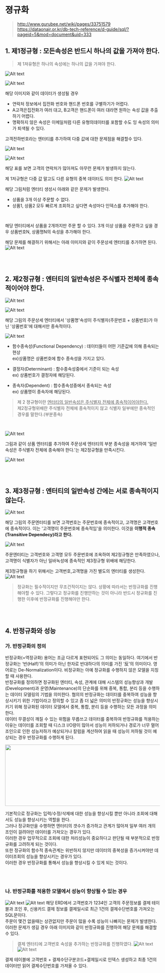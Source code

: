 # 졍규화
>http://www.gurubee.net/wiki/pages/33751579
>https://dataonair.or.kr/db-tech-reference/d-guide/sql/?pageid=5&mod=document&uid=333

## 1. 제1정규형 : 모든속성은 반드시 하나의 값을 가져야 한다.

> 제 1져유형은 하나의 속성에는 하나의 값을 가져야 한다.

![Alt text](image.png)


![Alt text](image-1.png)

해당 이미지와 같이 데이터가 생성될 경우

* 연락처 정보에서 집전화 번호와 핸드폰 번호를 구별하기가 어렵다.
* A고객은집전화가 여러 대고, B고객은 핸드폰이 여러 대라면 원하는 속성 값을 추출하기 어렵다.
* 명확하지 않은 속성은 이메일처럼 다른 유형의데이터를 포함할 수도 잉 속성의 의미가 퇴색될 수 있다.



고객전하번호라는 엔터티를 추가하여 다중 값에 대한 문제점을 해결할수 있다.

![Alt text](image-2.png)

![Alt text](image-3.png)

해당 표를 보면 고객의 연락처가 많아져도 아무런 문제가 발생하지 않는다.
<BR>

제 1저규형은 다중 값 말고도 다른 유형의 중복 데이터도 의미 한다.
![Alt text](image-6.png)

해당 그림처럼 엔터티 생성시 아래와 같은 문제가 발생한다.

* 상품을 3개 이상 주문할 수 없다.
* 상품1, 상품2 모두 빠르게 조회하고 싶다면 속성마다 인덱스를 추가해야 한다.

<BR>

해당 엔터티에서 상품을 2개까지만 주문 할 수 있다. 3개 이상 상품을 주문하고 싶을 경우 상품번호N, 상품명N의 속성을 추가해야 한다.
<BR>

해당 문제를 해결하기 위해서는 아래 이미지와 같이 주문상세 엔터티를 추가하면 된다.
![Alt text](image-5.png)

<BR>
<BR>

## 2. 제2정규형 : 엔터티의 일반속성은 주식별자 전체에 종속적이어야 한다.

![Alt text](image-5.png)

![Alt text](image-7.png)

해당 그림의 주문상세 엔터티에서 '상품명'속성이 주식별자(주문번호 + 상품번호)가 아닌 '상품번호'에 대해서만 종속적이다.


![Alt text](image-8.png)

* 함수종속성(Functional Dependency) : 데이터들이 어떤 기준값에 의해 종속되는 현상 <br>
ex)상품명은 상품번호에 함수 종속성을 가지고 있다.

* 결정자(Determinant) : 함수종속성중에서 기준이 되는 속성 <br>
ex) 상품번호가 결정자에 해당된다.

* 종속자(Dependent) : 함수종속성중에서 종속되는 속성 <br>
ex) 상품명이 종속자에 해당된다.

> 제 2 졍규형이란 <U> 엔터티의 일반속성은 주식별자 전체에 종속적이어야한다.</U> <br>
> 제2정규형위배란 주식별자 전체에 종속적이지 않고 식별자 일부에만 종속적인 경우를 말한다.(부분종속)

<br>

![Alt text](image-9.png)

그림과 같이 상품 엔터티를 추가하여 주문상세 엔터티의 부분 종속성을 제거하여 '일반속성은 주식별자 전체에 종속해야 한다.'는 제2정규형을 만족시킨다.

![Alt text](image-10.png)

<br>
<br>

## 3. 제3정규형 : 엔터티의 일반속성 간에는 서로 종속적이지 않는다.

![Alt text](image-9.png)

해당 그림의 주문엔터티를 보면 고객번호는 주문번호에 종속적이고, 고객명은 고객번호에 종속적이다. 이는 '고객명이 주문번호에 종속적임'을 의미한다. 이것을 <Strong>이행적 종속(Transitive Dependecy)라고 한다.</Strong>

![Alt text](image-11.png)

주문엔터티는 고객번호와 고객명 모두 주문번호에 조옥하여 제2정규형은 만족하였으나, 고객명이 식별자가 아닌 일바녹성에 종속적인 제3정규형 위배에 해당한다.

제3정규형을 하기 위해서는 고객번호,고객명을 가진 별도의 엔터티를 생성한다.
![Alt text](image-12.png)


> 정규화는 필수적이지만 무조건적이지는 않다. 상황에 따라서는 반정규화를 진행해야할 수 있다. 
> 그렇다고 정규화를 진행안하는 것이 아니라 반드시 
> 정규화를 진행한 이후에 반정규화를 진행해야만 한다.

<BR>
<BR>

## 4. 반정규화와 성능

### 가. 반정규화의 정의

반정규화(=역정규화) 용어는 조금 다르게 표현되어도 그 의미는 동일하다. 여기에서 반정규화는 ‘반(Half)’의 의미가 아닌 한자로 반대하다의 의미를 가진 ‘反’의 의미이다. 영어로는 De-Normalization이다. 비정규화는 아예 정규화를 수행하지 않은 모델을 지칭할 때 사용한다. <br>
반정규화를 정의하면 정규화된 엔터티, 속성, 관계에 대해 시스템의 성능향상과 개발(Development)과 운영(Maintenance)의 단순화를 위해 중복, 통합, 분리 등을 수행하는 데이터 모델링의 기법을 의미한다. 협의의 반정규화는 데이터를 중복하여 성능을 향상시키기 위한 기법이라고 정의할 수 있고 좀 더 넓은 의미의 반정규화는 성능을 향상시키기 위해 정규화된 데이터 모델에서 중복, 통합, 분리 등을 수행하는 모든 과정을 의미한다. <br>
데이터 무결성이 깨질 수 있는 위험을 무릅쓰고 데이터를 중복하여 반정규화를 적용하는 이유는 데이터를 조회할 때 디스크 I/O량이 많아서 성능이 저하되거나 경로가 너무 멀어 조인으로 인한 성능저하가 예상되거나 칼럼을 계산하여 읽을 때 성능이 저하될 것이 예상되는 경우 반정규화를 수행하게 된다. <br>

<img src='../img/2. 데이터 모델과 SQL/data4_1.jpg' width='600' height='200'>

기본적으로 정규화는 입력/수정/삭제에 대한 성능을 향상시킬 뿐만 아니라 조회에 대해서도 성능을 향상시키는 역할을 한다. <br> 그러나 정규화만을 수행하면 엔터티의 갯수가 증가하고 관계가 많아져 일부 여러 개의 조인이 걸려야만 데이터를 가져오는 경우가 있다. <br> 이러한 경우 업무적으로 조회에 대한 처리성능이 중요하다고 판단될 때 부분적으로 반정규화를 고려하게 되는 것이다. <br>또한 정규화의 함수적 종속관계는 위반하지 않지만 데이터의 중복성을 증가시켜야만 데이터조회의 성능을 향상시키는 경우가 있다. <br>이러한 경우 반정규화를 통해서 성능을 향상시킬 수 있게 되는 것이다.

<BR>
<BR>

### 나. 반정규화를 적용한 모델에서 성능이 향상될 수 있는 경우

![Alt text](image-13.png)
![Alt text](image-14.png)
해당  ERD에서 고객번호가 1234인 고객의 주문정보를 결제 테이블과 조인 후, 신용카드 결제 정보를 결제일시로 최근 1건의 결제수단번호를 가져오는 SQL문이다.<BR>
주문이 몇건 없을때는 상관없지만 주문이 많을 수록 성능이 나빠지는 문제가 발생한다. 이러한 문제가 생길 경우 아래 이미지와 같이 반정규화를 진행하여 해당 문제를 해결할 수 있다.

> 결제 엔터티에 고객번호 속성을 추가하는 반정규화를 진행하였다.
![Alt text](image-15.png)
![Alt text](image-16.png)

결제 테이블에 고객번호 + 결제수단구분코드+결제일시로 인덱스 생성하고 최종 1건의 데이터만 읽어 결제수단번호를 가져올 수 있다.
